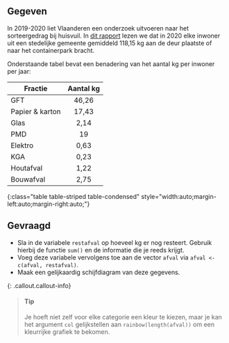 ## Gegeven

In 2019-2020 liet Vlaanderen een onderzoek uitvoeren naar het sorteergedrag bij huisvuil. In <a href="https://publicaties.vlaanderen.be/view-file/49047" target="_blank">dit rapport</a> lezen we dat in 2020 elke inwoner uit een stedelijke gemeente gemiddeld 118,15 kg aan de deur plaatste of naar het containerpark bracht.

Onderstaande tabel bevat een benadering van het aantal kg per inwoner per jaar:

| Fractie           | Aantal kg |
|-------------------|:---------:|
| GFT               | 46,26     |
| Papier & karton   | 17,43     |
| Glas              | 2,14      |
| PMD               | 19        |
| Elektro           | 0,63      |
| KGA               | 0,23      | 
| Houtafval         | 1,22      |
| Bouwafval         | 2,75      |
{:class="table table-striped table-condensed" style="width:auto;margin-left:auto;margin-right:auto;"}


## Gevraagd

- Sla in de variabele `restafval` op hoeveel kg er nog resteert. Gebruik hierbij de functie `sum()` en de informatie die je reeds krijgt. 
- Voeg deze variabele vervolgens toe aan de vector `afval` via `afval <- c(afval, restafval)`.
- Maak een gelijkaardig schijfdiagram van deze gegevens.

{: .callout.callout-info}
>#### Tip
> Je hoeft niet zelf voor elke categorie een kleur te kiezen, maar je kan het argument `col` gelijkstellen aan `rainbow(length(afval))` om een kleurrijke grafiek te bekomen.